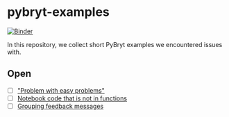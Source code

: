 # pybryt-examples

[![Binder](https://mybinder.org/badge_logo.svg)](https://mybinder.org/v2/gh/marijanbeg/pybryt-examples/HEAD)

In this repository, we collect short PyBryt examples we encountered issues with.

## Open

- [ ] ["Problem with easy problems"](examples/01-easy-problems/assignment.ipynb)
- [ ] [Notebook code that is not in functions](examples/02-code-outside-functions/assignment.ipynb)
- [ ] [Grouping feedback messages](examples/03-grouping-feedback-messages/assignment.ipynb)